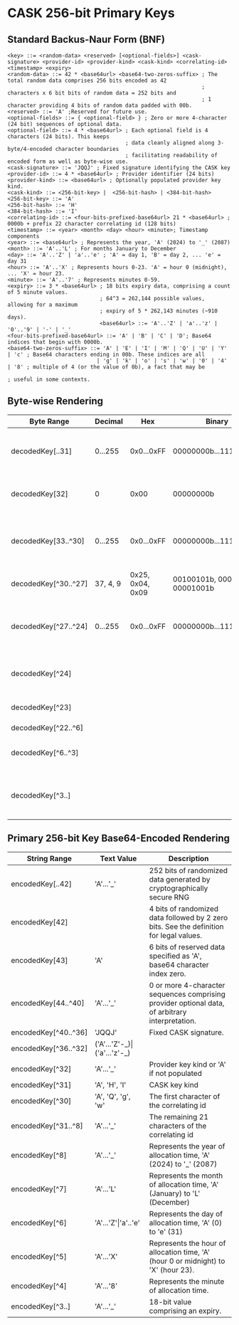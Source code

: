 # CASK 256-bit Primary Keys
## Standard Backus-Naur Form (BNF)
```
<key> ::= <random-data> <reserved> [<optional-fields>] <cask-signature> <provider-id> <provider-kind> <cask-kind> <correlating-id> <timestamp> <expiry>
<random-data> ::= 42 * <base64url> <base64-two-zeros-suffix> ; The total random data comprises 256 bits encoded as 42
                                                             ; characters x 6 bit bits of random data = 252 bits and
                                                             ; 1 character providing 4 bits of random data padded with 00b.
<reserved> ::= 'A' ;Reserved for future use.
<optional-fields> ::= { <optional-field> } ; Zero or more 4-character (24 bit) sequences of optional data.
<optional-field> ::= 4 * <base64url> ; Each optional field is 4 characters (24 bits). This keeps
                                     ; data cleanly aligned along 3-byte/4-encoded character boundaries
                                     ; facilitating readability of encoded form as well as byte-wise use.
<cask-signature> ::= 'JQQJ' ; Fixed signature identifying the CASK key
<provider-id> ::= 4 * <base64url> ; Provider identifier (24 bits)
<provider-kind> ::= <base64url> ; Optionally populated provider key kind.
<cask-kind> ::= <256-bit-key> |  <256-bit-hash> | <384-bit-hash>
<256-bit-key> ::= 'A'
<256-bit-hash> ::= 'H'
<384-bit-hash> ::= 'I'
<correlating-id> ::= <four-bits-prefixed-base64url> 21 * <base64url> ; 0000b + prefix 22 character correlating id (128 bits)
<timestamp> ::= <year> <month> <day> <hour> <minute>; Timestamp components
<year> ::= <base64url> ; Represents the year, 'A' (2024) to '_' (2087)
<month> ::= 'A'..'L' ; For months January to December
<day> ::= 'A'..'Z' | 'a'..'e' ; 'A' = day 1, 'B' = day 2, ... 'e' = day 31
<hour> ::= 'A'..'X' ; Represents hours 0-23. 'A' = hour 0 (midnight), ... 'X' = hour 23.
<minute> ::= 'A'..'7' ; Represents minutes 0-59.
<expiry> ::= 3 * <base64url> ; 18 bits expiry data, comprising a count of 5 minute values.
                             ; 64^3 = 262,144 possible values, allowing for a maximum
                             ; expiry of 5 * 262,143 minutes (~910 days).
                             <base64url> ::= 'A'..'Z' | 'a'..'z' | '0'..'9' | '-' | '_'
<four-bits-prefixed-base64url> ::= 'A' | 'B' | 'C' | 'D'; Base64 indices that begin with 0000b.
<base64-two-zeros-suffix> ::= 'A' | 'E' | 'I' | 'M' | 'Q' | 'U' | 'Y' | 'c' ; Base64 characters ending in 00b. These indices are all
                            | 'g' | 'k' | 'o' | 's' | 'w' | '0' | '4' | '8' ; multiple of 4 (or the value of 0b), a fact that may be
                                                                            ; useful in some contexts.
```
## Byte-wise Rendering
|Byte Range|Decimal|Hex|Binary|Description|
|-|-|-|-|-|
|decodedKey[..31]|0...255|0x0...0xFF|00000000b...11111111b|256 bits of random data produced by a cryptographically secure RNG|
|decodedKey[32]|0|0x00|00000000b| A reserved byte to enforce 3-byte alignment, set to zero.
|decodedKey[33..^30]|0...255|0x0...0xFF|00000000b...11111111b|Provider-defined data, comprising 0 or more 3-byte sequences, of arbitrary interpretation.
|decodedKey[^30..^27]| 37, 4, 9  |0x25, 0x04, 0x09| 00100101b, 00000100b, 00001001b | Decoded 'JQQJ' signature.
|decodedKey[^27..^24]|0...255|0x0...0xFF|00000000b...11111111b| Provider identifier, e.g. , '0x4c', '0x44', '0x93' (base64 encoded as 'TEST')
|decodedKey[^24]|||| 6-bit provider key kind + 2 bits of reserved padding.
|decodedKey[^23]|||| 4-bit CASK key kind + 4 bits padding.
|decodedKey[^22..^6]||||16 byte c3id
|decodedKey[^6..^3]||||Time stamp data encoded in 4 six-bit blocks for YMDH.
|decodedKey[^3..]||||Time stamp data encoded in 4 six-bit blocks for MEEE (Minute, 24 bits expiry)

## Primary 256-bit Key Base64-Encoded Rendering
|String Range|Text Value|Description|
|-|-|-|
|encodedKey[..42] | 'A'...'_' | 252 bits of randomized data generated by cryptographically secure RNG
|encodedKey[42] | <base64-two-zeros-suffix> | 4 bits of randomized data followed by 2 zero bits. See the <base64-two-zeros-suffix> definition for legal values.
|encodedKey[43] | 'A' | 6 bits of reserved data specified as 'A', base64 character index zero.
|encodedKey[44..^40]|'A'...'_'|0 or more 4-character sequences comprising provider optional data, of arbitrary interpretation.
|encodedKey[^40..^36]|'JQQJ'| Fixed CASK signature.
|encodedKey[^36..^32]|('A'...'Z'-\_)\|('a'...'z'-\_)| | The provider signature. Optionally, this data can be encoded to distinguish user- vs. service-managed keys.
|encodedKey[^32]|'A'...'_'|Provider key kind or 'A' if not populated|
|encodedKey[^31]|'A', 'H', 'I'|CASK key kind|
|encodedKey[^30]|'A', 'Q', 'g', 'w'|The first character of the correlating id|
|encodedKey[^31..^8]|'A'...'_'|The remaining 21 characters of the correlating id|
|encodedKey[^8]|'A'...'_'|Represents the year of allocation time, 'A' (2024) to '_' (2087)|
|encodedKey[^7]|'A'...'L'|Represents the month of allocation time, 'A' (January) to 'L' (December)|
|encodedKey[^6]|'A'...'Z'\|'a'..'e'|Represents the day of allocation time, 'A' (0) to 'e' (31)|
|encodedKey[^5]|'A'...'X'|Represents the hour of allocation time, 'A' (hour 0 or midnight) to 'X' (hour 23).
|encodedKey[^4]|'A'...'8'| Represents the minute of allocation time.
|encodedKey[^3..]|'A'...'_'| 18-bit value comprising an expiry.
```

